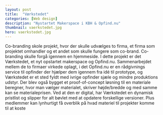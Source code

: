 ```yaml
---
layout: post
title:  "Værkstedet"
categories: [Web design]
description: "Nystartet Makerspace i KBH & Opfind.nu"
thumbnail: vaerkstedet.jpg
hero: vaerkstedet.jpg 
---
```

Co-branding skole projekt, hvor der skulle udvælges to firma, et firma som projektet omhandler og et andet som skulle fungere som co-brand.
Co-branding skulle forgå igennem en hjemmeside.
I dette projekt er det Værkstedet, et nyt opstartet makerspace og Opfind.nu.
Sammenarbejdet mellem de to firmaer virkede oplagt, i det Opfind.nu er en rådgivnings service til opfinder der hjælper dem igennem fra idé til prototype, og Værkstedet er et sted fyldt med ivrige opfinder sjæle og mindre produktions udstyr.
Der blev også bygget et proof-of-concept løsning til en materiale beregner, hvor man vælger materialet, skriver højde/bredde og med samme kan se materialeprisen.
Ved at den er digital, har Værkstedet en dynamisk pristlist og slipper for alt bøvlet med at opdatere forskellige versioner. Plus medlemmer kan lynhurtigt få overblik på hvad materiel til projekter komme til at koste
